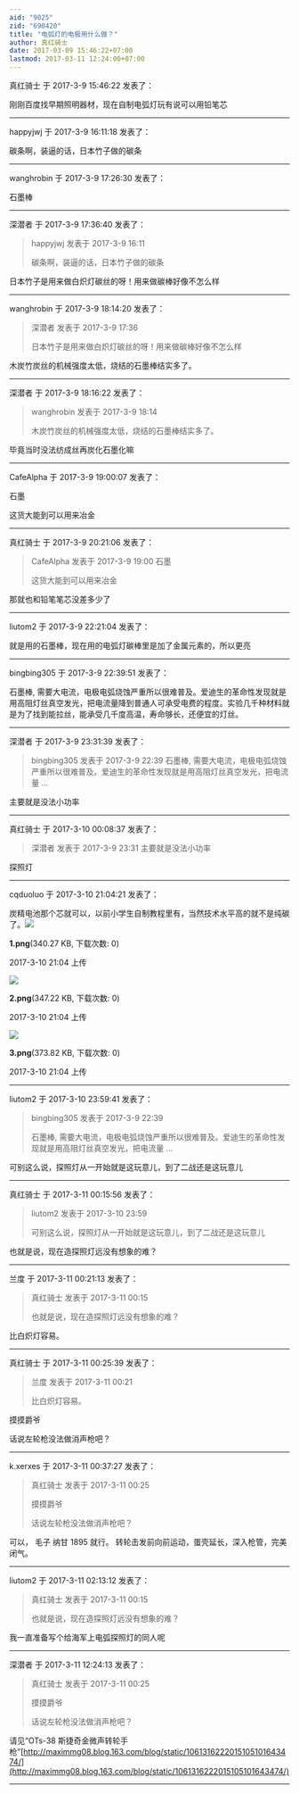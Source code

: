```yaml
---
aid: "9025"
zid: "690420"
title: "电弧灯的电极用什么做？"
author: 真红骑士
date: 2017-03-09 15:46:22+07:00
lastmod: 2017-03-11 12:24:00+07:00
---
```


真红骑士 于 2017-3-9 15:46:22 发表了：

刚刚百度找早期照明器材，现在自制电弧灯玩有说可以用铅笔芯

---

happyjwj 于 2017-3-9 16:11:18 发表了：

碳条啊，装逼的话，日本竹子做的碳条

---

wanghrobin 于 2017-3-9 17:26:30 发表了：

石墨棒

---

深潜者 于 2017-3-9 17:36:40 发表了：

> happyjwj 发表于 2017-3-9 16:11
>
> 碳条啊，装逼的话，日本竹子做的碳条

日本竹子是用来做白炽灯碳丝的呀！用来做碳棒好像不怎么样

---

wanghrobin 于 2017-3-9 18:14:20 发表了：

> 深潜者 发表于 2017-3-9 17:36
>
> 日本竹子是用来做白炽灯碳丝的呀！用来做碳棒好像不怎么样

木炭竹炭丝的机械强度太低，烧结的石墨棒结实多了。

---

深潜者 于 2017-3-9 18:16:22 发表了：

> wanghrobin 发表于 2017-3-9 18:14
>
> 木炭竹炭丝的机械强度太低，烧结的石墨棒结实多了。

毕竟当时没法纺成丝再炭化石墨化嘛

---

CafeAlpha 于 2017-3-9 19:00:07 发表了：

石墨

这货大能到可以用来冶金

---

真红骑士 于 2017-3-9 20:21:06 发表了：

> CafeAlpha 发表于 2017-3-9 19:00 石墨
>
> 这货大能到可以用来冶金

那就也和铅笔笔芯没差多少了

---

liutom2 于 2017-3-9 22:21:04 发表了：

就是用的石墨棒，现在用的电弧灯碳棒里是加了金属元素的，所以更亮

---

bingbing305 于 2017-3-9 22:39:51 发表了：

石墨棒, 需要大电流，电极电弧烧蚀严重所以很难普及。爱迪生的革命性发现就是用高阻灯丝真空发光，把电流量降到普通人可承受电费的程度。实验几千种材料就是为了找到能拉丝，能承受几千度高温，寿命够长，还便宜的灯丝。

---

深潜者 于 2017-3-9 23:31:39 发表了：

> bingbing305 发表于 2017-3-9 22:39 石墨棒, 需要大电流，电极电弧烧蚀严重所以很难普及。爱迪生的革命性发现就是用高阻灯丝真空发光，把电流量 ...

主要就是没法小功率

---

真红骑士 于 2017-3-10 00:08:37 发表了：

> 深潜者 发表于 2017-3-9 23:31 主要就是没法小功率

探照灯

---

cqduoluo 于 2017-3-10 21:04:21 发表了：

炭精电池那个芯就可以，以前小学生自制教程里有，当然技术水平高的就不是纯碳了。![](/9025/210414tomzjs8fsssl719m.png)

**1.png**(340.27 KB, 下载次数: 0)

2017-3-10 21:04 上传

![](/9025/210417vdgwyxt2wtb6q8xg.png)

**2.png**(347.22 KB, 下载次数: 0)

2017-3-10 21:04 上传

![](/9025/210419q6ks2hslcyt1yq16.png)

**3.png**(373.82 KB, 下载次数: 0)

2017-3-10 21:04 上传

---

liutom2 于 2017-3-10 23:59:41 发表了：

> bingbing305 发表于 2017-3-9 22:39
>
> 石墨棒, 需要大电流，电极电弧烧蚀严重所以很难普及。爱迪生的革命性发现就是用高阻灯丝真空发光，把电流量 ...

可别这么说，探照灯从一开始就是这玩意儿，到了二战还是这玩意儿

---

真红骑士 于 2017-3-11 00:15:56 发表了：

> liutom2 发表于 2017-3-10 23:59
>
> 可别这么说，探照灯从一开始就是这玩意儿，到了二战还是这玩意儿

也就是说，现在造探照灯远没有想象的难？

---

兰度 于 2017-3-11 00:21:13 发表了：

> 真红骑士 发表于 2017-3-11 00:15
>
> 也就是说，现在造探照灯远没有想象的难？

比白炽灯容易。

---

真红骑士 于 2017-3-11 00:25:39 发表了：

> 兰度 发表于 2017-3-11 00:21
>
> 比白炽灯容易。

摸摸爵爷

话说左轮枪没法做消声枪吧？

---

k.xerxes 于 2017-3-11 00:37:27 发表了：

> 真红骑士 发表于 2017-3-11 00:25
>
> 摸摸爵爷
>
> 话说左轮枪没法做消声枪吧？

可以， 毛子 纳甘 1895 就行。 转轮击发前向前运动，蛋壳延长，深入枪管，完美闭气。

---

liutom2 于 2017-3-11 02:13:12 发表了：

> 真红骑士 发表于 2017-3-11 00:15
>
> 也就是说，现在造探照灯远没有想象的难？

我一直准备写个给海军上电弧探照灯的同人呢

---

深潜者 于 2017-3-11 12:24:13 发表了：

> 真红骑士 发表于 2017-3-11 00:25
>
> 摸摸爵爷
>
> 话说左轮枪没法做消声枪吧？

请见“OTs-38 斯捷奇金微声转轮手枪”[http://maximmg08.blog.163.com/blog/static/1061316222015105101643474/](http://maximmg08.blog.163.com/blog/static/1061316222015105101643474/)

---
